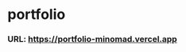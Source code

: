 # portfolio

### URL: https://portfolio-minomad.vercel.app

<!-- ### 📚Front-end Stack

<div align=left>
  <img src="https://img.shields.io/badge/HTML-E34F26?style=flat-square&logo=HTML5&logoColor=white"/>
  <img src="https://img.shields.io/badge/CSS3-1572B6?style=flat-square&logo=CSS3&logoColor=white"/>
  <img src="https://img.shields.io/badge/Sass-CC6699?style=flat-square&logo=Sass&logoColor=white"/>
  <img src="https://img.shields.io/badge/Tailwind-06B6D4?style=flat-square"/>

<br/>

  <img src="https://img.shields.io/badge/JavaScript-F7DF1E?style=flat-square&logo=JavaScript&logoColor=black"/>
  <img src="https://img.shields.io/badge/React-61DAFB?style=flat-square&logo=React&logoColor=black"/>
  <img src="https://img.shields.io/badge/TypeScript-3178C6?style=flat-square&logo=TypeScript&logoColor=white"/>

<br/>

  <img src="https://img.shields.io/badge/Zustand-764ABC?style=flat-square"/>
  <img src="https://img.shields.io/badge/TanstackQuery-364ABC?style=flat-square"/>

<br/>

  <img src="https://img.shields.io/badge/Next-000000?style=flat-square&logo=Next.js&logoColor=white"/>
  <img src="https://img.shields.io/badge/Figma-black?style=flat-square&logo=Figma&logoColor=white"/>
</div>

### 💻프로젝트 -->
